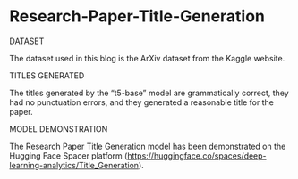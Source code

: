 # Research-Paper-Title-Generation

DATASET

The dataset used in this blog is the ArXiv dataset from the Kaggle website. 

TITLES GENERATED

The titles generated by the “t5-base” model are grammatically correct, they had no punctuation errors, and they generated a reasonable title for the paper. 

MODEL DEMONSTRATION

The Research Paper Title Generation model has been demonstrated on the Hugging Face Spacer platform (https://huggingface.co/spaces/deep-learning-analytics/Title_Generation).
